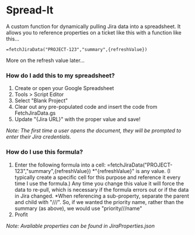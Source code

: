 Spread-It
=========

A custom function for dynamically pulling Jira data into a spreadsheet.
It allows you to reference properties on a ticket like this with a function like this...

```
=fetchJiraData("PROJECT-123","summary",{refreshValue})
```

More on the refresh value later...



### How do I add this to my spreadsheet?

1. Create or open your Google Spreadsheet
2. Tools > Script Editor
3. Select "Blank Project"
4. Clear out any pre-populated code and insert the code from FetchJiraData.gs
5. Update "{Jira URL}" with the proper value and save!

*Note: The first time a user opens the document, they will be prompted to enter their Jira credentials.*


### How do I use this formula?

1. Enter the following formula into a cell: =fetchJiraData("PROJECT-123","summary",{refreshValue})
  *"{refreshValue}" is any value. (I typically create a specific cell for this purpose and reference it every time I use the formula.) Any time you change this value it will force the data to re-pull, which is necessary if the formula errors out or if the data in Jira changed.
  *When referencing a sub-property, separate the parent and child with "///".  So, if we wanted the priority name, rather than the summary (as above), we would use "priority///name"
2. Profit

*Note: Available properties can be found in JiraProperties.json*

